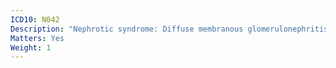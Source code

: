 ```yaml
---
ICD10: N042
Description: "Nephrotic syndrome: Diffuse membranous glomerulonephritis"
Matters: Yes
Weight: 1
---
```

